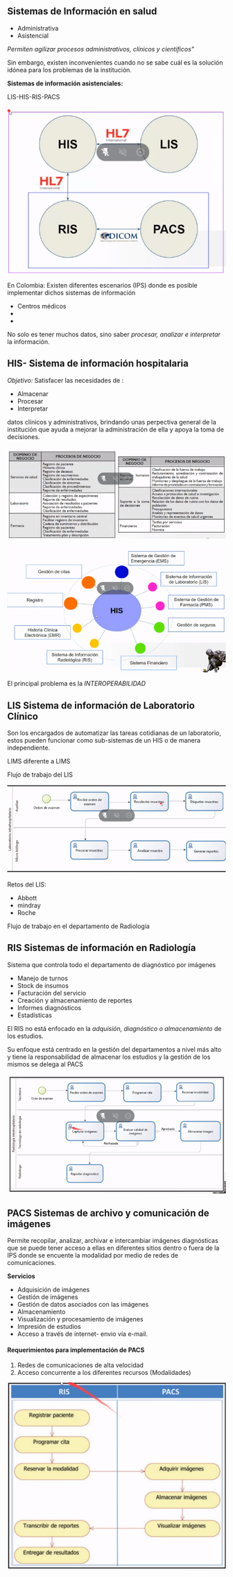 ## Sistemas de Información en salud

* Administrativa
* Asistencial 

*Permiten agilizar procesos administrativos, clínicos y  científicos"*

Sin embargo, existen inconvenientes cuando no se sabe cuál es la solución idónea para los problemas de la institución. 

**Sistemas de información asistenciales:**

LIS-HIS-RIS-PACS
<center>

![](Images/SISTEMAS.png)
</center>

En Colombia:
Existen diferentes escenarios (IPS) donde es posible implementar dichos sistemas de información
-  Centros médicos
-  
- 

No solo es tener muchos datos, sino saber *procesar, analizar e interpretar* la información. 

## HIS- Sistema de información hospitalaria

_Objetivo:_
Satisfacer las necesidades de :
- Almacenar
- Procesar
- Interpretar

datos clínicos y administrativos, brindando unas perpectiva general de la institución que ayuda a mejorar la administración de ella y apoya la toma de decisiones.

<center>

![](Images/HIS.png)

</center>


<center>

![Sistema HIS](Images/SistemaHIS.png)

</center>

El principal problema  es la *INTEROPERABILIDAD*

## LIS Sistema de información de Laboratorio Clínico

Son los encargados de automatizar las tareas cotidianas de un laboratorio, estos pueden funcionar como sub-sistemas de un HIS o de manera independiente.

LIMS diferente a LIMS 

Flujo de trabajo del LIS

<center>

![Flujo del LIS](Images/FlujoLIS.png)

</center>

Retos del LIS:

- Abbott
- mindray
- Roche

Flujo de trabajo en el departamento de Radiología


## RIS Sistemas de información en Radiología

Sistema que controla todo el departamento de diagnóstico por imágenes
- Manejo de turnos
- Stock de insumos
- Facturación del servicio
- Creación y almacenamiento de reportes
- Informes diagnósticos
- Estadísticas

El RIS no está enfocado en la _adquisión, diagnóstico o almacenamiento_ de los estudios.

Su enfoque está centrado en la gestión del departamentos a nivel más alto y tiene la responsabilidad de almacenar los estudios y la gestión de los mismos se delega al PACS

![Flujo del RIS](Images/FlujoRIS.png)

## PACS Sistemas de archivo y comunicación de imágenes

Permite recopilar, analizar, archivar e intercambiar imágenes diagnósticas que se puede tener acceso a ellas en diferentes sitios dentro o fuera de la IPS donde se encuente la modalidad por medio de redes de comunicaciones. 

**Servicios**

- Adquisición de imágenes
- Gestión de imágenes
- Gestión de datos asociados con las imágenes
- Almacenamiento
- Visualización y procesamiento de imágenes
- Impresión de estudios
- Acceso a través de internet- envio vía e-mail.

#### Requerimientos para implementación de PACS 

1. Redes de comunicaciones de alta velocidad
2. Acceso concurrente a los diferentes recursos (Modalidades)



![RIS y PACS](Images/RISPACS.png)

